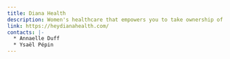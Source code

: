 ```yaml
---
title: Diana Health
description: Women's healthcare that empowers you to take ownership of your whole health
link: https://heydianahealth.com/
contacts: |-
  * A﻿nnaelle Duff
  * Ysaël Pépin
---
```

